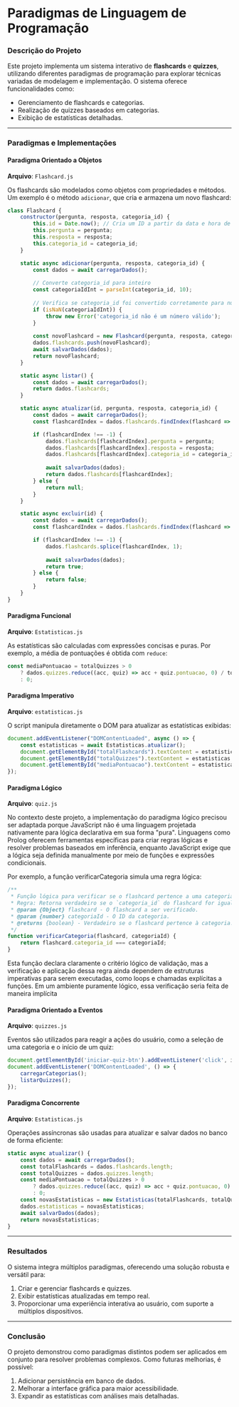 # Paradigmas de Linguagem de Programação

### **Descrição do Projeto**  
Este projeto implementa um sistema interativo de **flashcards** e **quizzes**, utilizando diferentes paradigmas de programação para explorar técnicas variadas de modelagem e implementação. O sistema oferece funcionalidades como:  

- Gerenciamento de flashcards e categorias.  
- Realização de quizzes baseados em categorias.  
- Exibição de estatísticas detalhadas.  

---

### **Paradigmas e Implementações**

#### **Paradigma Orientado a Objetos**  
**Arquivo**: `Flashcard.js`  

Os flashcards são modelados como objetos com propriedades e métodos. Um exemplo é o método `adicionar`, que cria e armazena um novo flashcard:  
```javascript
class Flashcard {
    constructor(pergunta, resposta, categoria_id) {
        this.id = Date.now(); // Cria um ID a partir da data e hora de criação
        this.pergunta = pergunta;
        this.resposta = resposta;
        this.categoria_id = categoria_id;
    }

    static async adicionar(pergunta, resposta, categoria_id) {
        const dados = await carregarDados();
        
        // Converte categoria_id para inteiro
        const categoriaIdInt = parseInt(categoria_id, 10);
    
        // Verifica se categoria_id foi convertido corretamente para número
        if (isNaN(categoriaIdInt)) {
            throw new Error('categoria_id não é um número válido');
        }
    
        const novoFlashcard = new Flashcard(pergunta, resposta, categoriaIdInt);
        dados.flashcards.push(novoFlashcard);
        await salvarDados(dados);
        return novoFlashcard;
    }    

    static async listar() {
        const dados = await carregarDados();
        return dados.flashcards;
    }

    static async atualizar(id, pergunta, resposta, categoria_id) {
        const dados = await carregarDados();
        const flashcardIndex = dados.flashcards.findIndex(flashcard => flashcard.id === id);

        if (flashcardIndex !== -1) {
            dados.flashcards[flashcardIndex].pergunta = pergunta;
            dados.flashcards[flashcardIndex].resposta = resposta;
            dados.flashcards[flashcardIndex].categoria_id = categoria_id;
            
            await salvarDados(dados);
            return dados.flashcards[flashcardIndex];
        } else {
            return null;
        }
    }

    static async excluir(id) {
        const dados = await carregarDados();
        const flashcardIndex = dados.flashcards.findIndex(flashcard => flashcard.id === id);

        if (flashcardIndex !== -1) {
            dados.flashcards.splice(flashcardIndex, 1);
            
            await salvarDados(dados);
            return true;
        } else {
            return false;
        }
    }
}
```

#### **Paradigma Funcional**  
**Arquivo**: `Estatisticas.js`  

As estatísticas são calculadas com expressões concisas e puras. Por exemplo, a média de pontuações é obtida com `reduce`:  
```javascript
const mediaPontuacao = totalQuizzes > 0
    ? dados.quizzes.reduce((acc, quiz) => acc + quiz.pontuacao, 0) / totalQuizzes
    : 0;
```

#### **Paradigma Imperativo**  
**Arquivo**: `estatisticas.js`

O script manipula diretamente o DOM para atualizar as estatísticas exibidas:  
```javascript
document.addEventListener("DOMContentLoaded", async () => {
    const estatisticas = await Estatisticas.atualizar();
    document.getElementById("totalFlashcards").textContent = estatisticas.totalFlashcardsCriados;
    document.getElementById("totalQuizzes").textContent = estatisticas.totalQuizzesRealizados;
    document.getElementById("mediaPontuacao").textContent = estatisticas.mediaPontuacao.toFixed(2);
});
```

#### **Paradigma Lógico**  
**Arquivo**: `quiz.js`

No contexto deste projeto, a implementação do paradigma lógico precisou ser adaptada porque JavaScript não é uma linguagem projetada nativamente para lógica declarativa em sua forma "pura". Linguagens como Prolog oferecem ferramentas específicas para criar regras lógicas e resolver problemas baseados em inferência, enquanto JavaScript exige que a lógica seja definida manualmente por meio de funções e expressões condicionais.

Por exemplo, a função verificarCategoria simula uma regra lógica:  
```javascript
/**
 * Função lógica para verificar se o flashcard pertence a uma categoria específica.
 * Regra: Retorna verdadeiro se o `categoria_id` do flashcard for igual ao fornecido.
 * @param {Object} flashcard - O flashcard a ser verificado.
 * @param {number} categoriaId - O ID da categoria.
 * @returns {boolean} - Verdadeiro se o flashcard pertence à categoria.
 */
function verificarCategoria(flashcard, categoriaId) {
    return flashcard.categoria_id === categoriaId;
}
```
Esta função declara claramente o critério lógico de validação, mas a verificação e aplicação dessa regra ainda dependem de estruturas imperativas para serem executadas, como loops e chamadas explícitas a funções. Em um ambiente puramente lógico, essa verificação seria feita de maneira implícita

#### **Paradigma Orientado a Eventos**  
**Arquivo**: `quizzes.js`  

Eventos são utilizados para reagir a ações do usuário, como a seleção de uma categoria e o início de um quiz:  
```javascript
document.getElementById('iniciar-quiz-btn').addEventListener('click', iniciarQuiz);
document.addEventListener('DOMContentLoaded', () => {
    carregarCategorias();
    listarQuizzes();
});
```

#### **Paradigma Concorrente**  
**Arquivo**: `Estatisticas.js`  

Operações assíncronas são usadas para atualizar e salvar dados no banco de forma eficiente:  
```javascript
static async atualizar() {
    const dados = await carregarDados();
    const totalFlashcards = dados.flashcards.length;
    const totalQuizzes = dados.quizzes.length;
    const mediaPontuacao = totalQuizzes > 0
        ? dados.quizzes.reduce((acc, quiz) => acc + quiz.pontuacao, 0) / totalQuizzes
        : 0;
    const novasEstatisticas = new Estatisticas(totalFlashcards, totalQuizzes, mediaPontuacao);
    dados.estatisticas = novasEstatisticas;
    await salvarDados(dados);
    return novasEstatisticas;
}
```

---

### **Resultados**  
O sistema integra múltiplos paradigmas, oferecendo uma solução robusta e versátil para:  

1. Criar e gerenciar flashcards e quizzes.  
2. Exibir estatísticas atualizadas em tempo real.  
3. Proporcionar uma experiência interativa ao usuário, com suporte a múltiplos dispositivos.  

---

### **Conclusão**  
O projeto demonstrou como paradigmas distintos podem ser aplicados em conjunto para resolver problemas complexos. Como futuras melhorias, é possível:

1. Adicionar persistência em banco de dados.  
2. Melhorar a interface gráfica para maior acessibilidade.  
3. Expandir as estatísticas com análises mais detalhadas.  